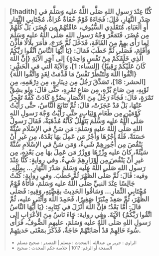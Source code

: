 > [!hadith]
> كُنَّا عِنْدَ رَسولِ اللهِ صَلَّى اللَّهُ عليه وَسَلَّمَ في صَدْرِ النَّهَارِ، قالَ: فَجَاءَهُ قَوْمٌ حُفَاةٌ عُرَاةٌ، مُجْتَابِي النِّمَارِ أَوِ العَبَاءِ، مُتَقَلِّدِي السُّيُوفِ، عَامَّتُهُمْ مِن مُضَرَ، بَلْ كُلُّهُمْ مِن مُضَرَ، فَتَمَعَّرَ وَجْهُ رَسولِ اللهِ صَلَّى اللَّهُ عليه وَسَلَّمَ لِما رَأَى بهِمْ مِنَ الفَاقَةِ، فَدَخَلَ ثُمَّ خَرَجَ، فأمَرَ بلَالًا فأذَّنَ وَأَقَامَ، فَصَلَّى ثُمَّ خَطَبَ فَقالَ: {يَا أَيُّهَا النَّاسُ اتَّقُوا رَبَّكُمُ الَّذِي خَلَقَكُمْ مِنْ نَفْسٍ وَاحِدَةٍ} إلى آخِرِ الآيَةِ {إِنَّ اللَّهَ كَانَ عَلَيْكُمْ رَقِيبًا} [النساء: 1]، وَالآيَةَ الَّتي في الحَشْرِ: {اتَّقُوا اللَّهَ وَلْتَنْظُرْ نَفْسٌ مَا قَدَّمَتْ لِغَدٍ وَاتَّقُوا اللَّهَ} [الحشر: 18]، تَصَدَّقَ رَجُلٌ مِن دِينَارِهِ، مِن دِرْهَمِهِ، مِن ثَوْبِهِ، مِن صَاعِ بُرِّهِ، مِن صَاعِ تَمْرِهِ، حتَّى قالَ: ولو بشِقِّ تَمْرَةٍ، قالَ: فَجَاءَ رَجُلٌ مِنَ الأنْصَارِ بصُرَّةٍ كَادَتْ كَفُّهُ تَعْجِزُ عَنْهَا، بَلْ قدْ عَجَزَتْ، قالَ: ثُمَّ تَتَابَعَ النَّاسُ، حتَّى رَأَيْتُ كَوْمَيْنِ مِن طَعَامٍ وَثِيَابٍ، حتَّى رَأَيْتُ وَجْهَ رَسولِ اللهِ صَلَّى اللَّهُ عليه وَسَلَّمَ يَتَهَلَّلُ كَأنَّهُ مُذْهَبَةٌ، فَقالَ رَسولُ اللهِ صَلَّى اللَّهُ عليه وَسَلَّمَ: مَن سَنَّ في الإسْلَامِ سُنَّةً حَسَنَةً، فَلَهُ أَجْرُهَا وَأَجْرُ مَن عَمِلَ بهَا بَعْدَهُ، مِن غيرِ أَنْ يَنْقُصَ مِن أُجُورِهِمْ شَيءٌ، وَمَن سَنَّ في الإسْلَامِ سُنَّةً سَيِّئَةً، كانَ عليه وِزْرُهَا وَوِزْرُ مَن عَمِلَ بهَا مِن بَعْدِهِ، مِن غيرِ أَنْ يَنْقُصَ مِن أَوْزَارِهِمْ شَيءٌ. **وفي رِوايةٍ**: كُنَّا عِنْدَ رَسولِ اللهِ صَلَّى اللَّهُ عليه وَسَلَّمَ صَدْرَ النَّهَارِ... بِمِثْلِهِ. وفيه: قالَ: ثُمَّ صَلَّى الظُّهْرَ ثُمَّ خَطَبَ. **وفي رِوايةٍ**: كُنْتُ جَالِسًا عِنْدَ النبيِّ صَلَّى اللَّهُ عليه وَسَلَّمَ، فأتَاهُ قَوْمٌ مُجْتَابِي النِّمَارِ... وَسَاقُوا الحَدِيثَ بقِصَّتِهِ، وَفِيهِ: فَصَلَّى الظُّهْرَ، ثُمَّ صَعِدَ مِنْبَرًا صَغِيرًا، فَحَمِدَ اللَّهَ وَأَثْنَى عليه، ثُمَّ قالَ: أَمَّا بَعْدُ؛ فإنَّ اللَّهَ أَنْزَلَ في كِتَابِهِ: {يَا أَيُّهَا النَّاسُ اتَّقُوا رَبَّكُمُ} الآيَةَ. **وفي رواية**: جَاءَ نَاسٌ مِنَ الأعْرَابِ إلى رَسولِ اللهِ صَلَّى اللَّهُ عليه وَسَلَّمَ، عليهمِ الصُّوفُ، فَرَأَى سُوءَ حَالِهِمْ قدْ أَصَابَتْهُمْ حَاجَةٌ، فَذَكَرَ بمَعْنَى حَديثِهِمْ.
>  ---
> - الراوي : جرير بن عبدالله | المحدث : مسلم | المصدر : صحيح مسلم
> - الصفحة أو الرقم: 1017 | خلاصة حكم المحدث : صحيح